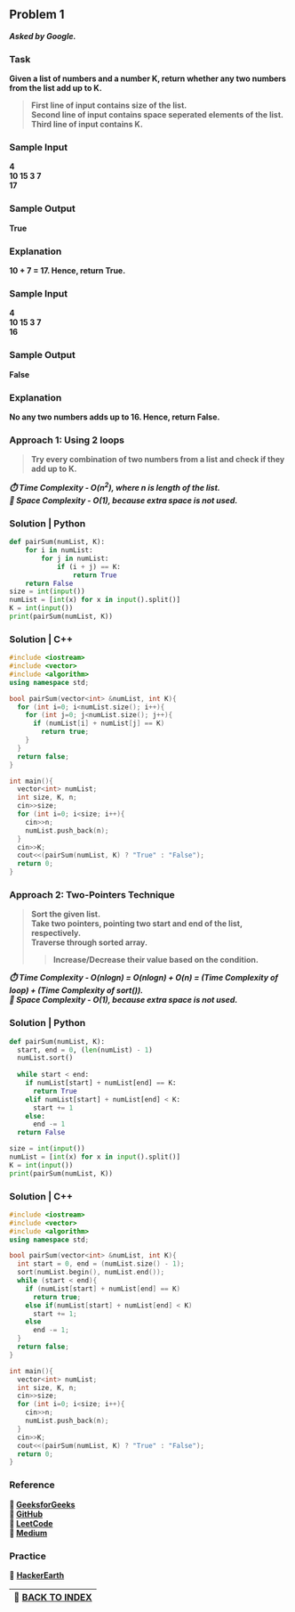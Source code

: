 ## Problem 1
***Asked by Google.***

### Task
**Given a list of numbers and a number K, return whether any two numbers from the list add up to K.** 
>**First line of input contains size of the list.**  
>**Second line of input contains space seperated elements of the list.**  
>**Third line of input contains K.**
### Sample Input
**4**  
**10 15 3 7**  
**17**
### Sample Output
**True**
### Explanation
**10 + 7 = 17. Hence, return True.**
### Sample Input
**4**  
**10 15 3 7**  
**16**
### Sample Output
**False**
### Explanation
**No any two numbers adds up to 16. Hence, return False.**

### Approach 1: Using 2 loops
>**Try every combination of two numbers from a list and check if they add up to K.** 

***:stopwatch: Time Complexity - O(n<sup>2</sup>), where n is length of the list.***   
***:floppy_disk: Space Complexity - O(1), because extra space is not used.***  

### Solution | Python
```python
def pairSum(numList, K):
    for i in numList:
        for j in numList:
            if (i + j) == K:
                return True
    return False
size = int(input())
numList = [int(x) for x in input().split()]
K = int(input())
print(pairSum(numList, K))
```
### Solution | C++
```cpp
#include <iostream>
#include <vector>
#include <algorithm>
using namespace std;

bool pairSum(vector<int> &numList, int K){
  for (int i=0; i<numList.size(); i++){
    for (int j=0; j<numList.size(); j++){
      if (numList[i] + numList[j] == K)
        return true;
    }
  }
  return false;
}

int main(){
  vector<int> numList;
  int size, K, n;
  cin>>size;
  for (int i=0; i<size; i++){
    cin>>n;
    numList.push_back(n);
  }
  cin>>K;
  cout<<(pairSum(numList, K) ? "True" : "False");
  return 0;
}
```
### Approach 2: Two-Pointers Technique
>**Sort the given list.**      
>**Take two pointers, pointing two start and end of the list, respectively.**   
>**Traverse through sorted array.**  
>>**Increase/Decrease their value based on the condition.**   

***:stopwatch: Time Complexity - O(nlogn) = O(nlogn) + O(n) = (Time Complexity of loop) + (Time Complexity of sort()).***  
***:floppy_disk: Space Complexity - O(1), because extra space is not used.***

### Solution | Python
```python
def pairSum(numList, K):
  start, end = 0, (len(numList) - 1)
  numList.sort()
  
  while start < end:
    if numList[start] + numList[end] == K:
      return True
    elif numList[start] + numList[end] < K:
      start += 1
    else:
      end -= 1
  return False

size = int(input())
numList = [int(x) for x in input().split()]
K = int(input())
print(pairSum(numList, K))
```
### Solution | C++
```cpp
#include <iostream>
#include <vector>
#include <algorithm>
using namespace std;

bool pairSum(vector<int> &numList, int K){
  int start = 0, end = (numList.size() - 1);
  sort(numList.begin(), numList.end());
  while (start < end){
    if (numList[start] + numList[end] == K)
      return true;
    else if(numList[start] + numList[end] < K)
      start += 1;
    else
      end -= 1;
  }
  return false;
}

int main(){
  vector<int> numList;
  int size, K, n;
  cin>>size;
  for (int i=0; i<size; i++){
    cin>>n;
    numList.push_back(n);
  }
  cin>>K;
  cout<<(pairSum(numList, K) ? "True" : "False");
  return 0;
}
```

### Reference
**:green_book: [GeeksforGeeks](https://www.geeksforgeeks.org/two-pointers-technique/)**    
**:notebook: [GitHub](https://github.com/liyin2015/Algorithms-and-Coding-Interviews/blob/master/two_pointer.pdf)**    
**:orange_book: [LeetCode](https://leetcode.com/articles/two-pointer-technique/)**   
**:notebook: [Medium](https://medium.com/@kevinlai76/algorithm-two-pointer-technique-a27103ed7ea1)**  

### Practice
:memo: **[HackerEarth](https://www.hackerearth.com/practice/basic-programming/implementation/basics-of-implementation/practice-problems/algorithm/pair-sum-1-0062d9ab/)**

|**:file_folder: [BACK TO INDEX](https://github.com/theInvincible/Daily-Coding-Problem/blob/master/Collection/INDEX.md)**|
|------------------------------------------------------------------------------------------------------------------------|
